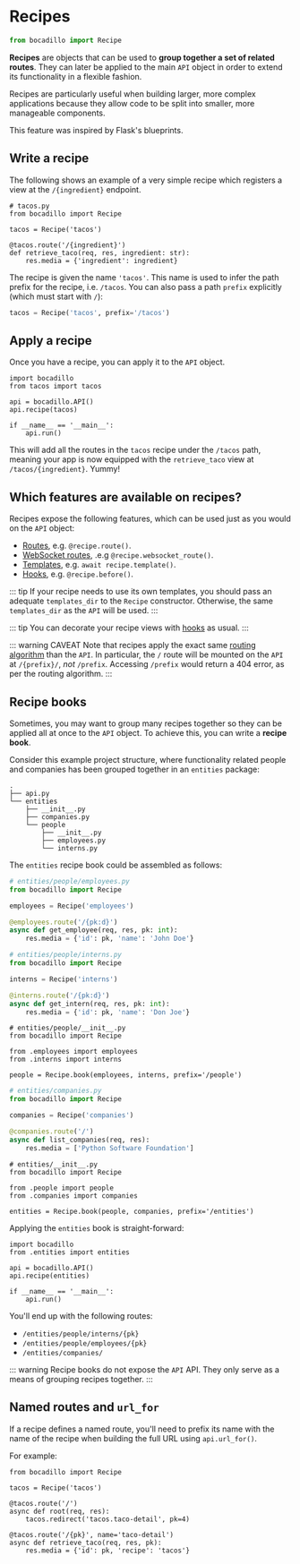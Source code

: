 # Recipes

```python
from bocadillo import Recipe
```

**Recipes** are objects that can be used to **group together a set of related routes**. They can later be applied to the main `API` object in order to extend its functionality in a flexible fashion.

Recipes are particularly useful when building larger, more complex applications because they allow code to be split into smaller, more manageable components.

This feature was inspired by Flask's blueprints.

## Write a recipe

The following shows an example of a very simple recipe which registers a view at the `/{ingredient}` endpoint.

```python{4}
# tacos.py
from bocadillo import Recipe

tacos = Recipe('tacos')

@tacos.route('/{ingredient}')
def retrieve_taco(req, res, ingredient: str):
    res.media = {'ingredient': ingredient}
```

The recipe is given the name `'tacos'`. This name is used to infer the path prefix for the recipe, i.e. `/tacos`. You can also pass a path `prefix` explicitly (which must start with `/`):

```python
tacos = Recipe('tacos', prefix='/tacos')
```

## Apply a recipe

Once you have a recipe, you can apply it to the `API` object.

```python{5}
import bocadillo
from tacos import tacos

api = bocadillo.API()
api.recipe(tacos)

if __name__ == '__main__':
    api.run()
```

This will add all the routes in the `tacos` recipe under the `/tacos` path, meaning your app is now equipped with the `retrieve_taco` view at `/tacos/{ingredient}`. Yummy!

## Which features are available on recipes?

Recipes expose the following features, which can be used just as you would on the `API` object:

- [Routes](../http/routes-url-design.md), e.g. `@recipe.route()`.
- [WebSocket routes](../websockets/routing.md), .e.g `@recipe.websocket_route()`.
- [Templates](./templates.md), e.g. `await recipe.template()`.
- [Hooks](../http/hooks.md), e.g. `@recipe.before()`.

::: tip
If your recipe needs to use its own templates, you should pass an adequate `templates_dir` to the `Recipe` constructor. Otherwise, the same `templates_dir` as the `API` will be used.
:::

::: tip
You can decorate your recipe views with [hooks](./hooks.md) as usual.
:::

::: warning CAVEAT
Note that recipes apply the exact same [routing algorithm](../http/routes-url-design.md#how-are-requests-processed) than the `API`. In particular, the `/` route will be mounted on the `API` at `/{prefix}/`, *not* `/prefix`. Accessing `/prefix` would return a 404 error, as per the routing algorithm.
:::

## Recipe books

Sometimes, you may want to group many recipes together so they can be applied all at once to the `API` object. To achieve this, you can write a **recipe book**.

Consider this example project structure, where functionality related people and companies has been grouped together in an `entities` package:

```
.
├── api.py
└── entities
    ├── __init__.py
    ├── companies.py
    └── people
        ├── __init__.py
        ├── employees.py
        └── interns.py
``` 

The `entities` recipe book could be assembled as follows:

```python
# entities/people/employees.py
from bocadillo import Recipe

employees = Recipe('employees')

@employees.route('/{pk:d}')
async def get_employee(req, res, pk: int):
    res.media = {'id': pk, 'name': 'John Doe'}
```

```python
# entities/people/interns.py
from bocadillo import Recipe

interns = Recipe('interns')

@interns.route('/{pk:d}')
async def get_intern(req, res, pk: int):
    res.media = {'id': pk, 'name': 'Don Joe'}
```

```python{7}
# entities/people/__init__.py
from bocadillo import Recipe

from .employees import employees
from .interns import interns

people = Recipe.book(employees, interns, prefix='/people')
```

```python
# entities/companies.py
from bocadillo import Recipe

companies = Recipe('companies')

@companies.route('/')
async def list_companies(req, res):
    res.media = ['Python Software Foundation']
```

```python{7}
# entities/__init__.py
from bocadillo import Recipe

from .people import people
from .companies import companies

entities = Recipe.book(people, companies, prefix='/entities')
```

Applying the `entities` book is straight-forward:

```python{5}
import bocadillo
from .entities import entities

api = bocadillo.API()
api.recipe(entities)

if __name__ == '__main__':
    api.run()
```

You'll end up with the following routes:

- `/entities/people/interns/{pk}`
- `/entities/people/employees/{pk}`
- `/entities/companies/`

::: warning
Recipe books do not expose the `API` API. They only serve as a means of grouping recipes together.
:::

## Named routes and `url_for`

If a recipe defines a named route, you'll need to prefix its name with the name of the recipe when building the full URL using `api.url_for()`.

For example:

```python{7}
from bocadillo import Recipe

tacos = Recipe('tacos')

@tacos.route('/')
async def root(req, res):
    tacos.redirect('tacos.taco-detail', pk=4)

@tacos.route('/{pk}', name='taco-detail')
async def retrieve_taco(req, res, pk):
    res.media = {'id': pk, 'recipe': 'tacos'}
```
